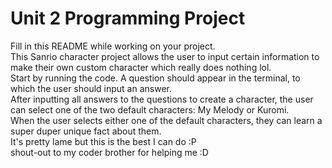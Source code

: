 # Unit 2 Programming Project
Fill in this README while working on your project.    
This Sanrio character project allows the user to input certain information to make their own custom character which really does nothing lol.   
Start by running the code. A question should appear in the terminal, to which the user should input an answer.  
After inputting all answers to the questions to create a character, the user can select one of the two default characters: My Melody or Kuromi.    
When the user selects either one of the default characters, they can learn a super duper unique fact about them.  
It's pretty lame but this is the best I can do :P  
shout-out to my coder brother for helping me :D    
